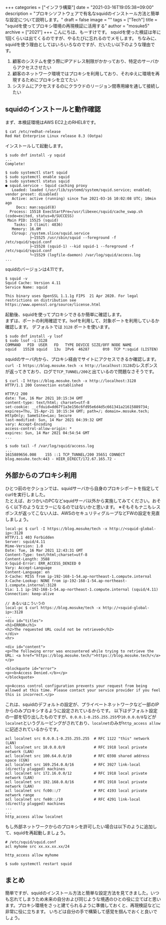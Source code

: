 +++
categories = ["インフラ構築"]
date = "2021-03-16T19:05:38+09:00"
description = "プロキシソフトウェアで有名なsquidのインストール方法と簡単な設定について説明します。"
draft = false
image = ""
tags = ["Tech"]
title = "squidを使ってプロキシ環境の再現検証に活用する"
author = "mosuke5"
archive = ["2021"]
+++
こんにちは、もーすけです。  squidを使った検証は年に1回くらいは出てくるのですが、やるたびに忘れるのでメモします。
ちなみに、squidを使う理由としてはいろいろなのですが、だいたい以下のような理由です。

1. 顧客のシステムを使う際にIPアドレス制限がかかっており、特定のサーバからアクセスさせたい
1. 顧客のネットワーク環境ではプロキシを利用しており、それゆえに環境を再現するためにプロキシを立てたい
1. システムにアクセスするのにクラウドのリージョン間専用線を通して接続したい
<!--more-->

## squidのインストールと動作確認
まず、本検証環境はAWS EC2上のRHEL8です。

```
$ cat /etc/redhat-release
Red Hat Enterprise Linux release 8.3 (Ootpa)
```

インストールして起動します。
```
$ sudo dnf install -y squid
...
Complete!

$ sudo systemctl start squid
$ sudo systemctl enable squid
$ sudo systemctl status squid
● squid.service - Squid caching proxy
   Loaded: loaded (/usr/lib/systemd/system/squid.service; enabled; vendor preset: disabled)
   Active: active (running) since Tue 2021-03-16 10:02:08 UTC; 10min ago
     Docs: man:squid(8)
  Process: 15518 ExecStartPre=/usr/libexec/squid/cache_swap.sh (code=exited, status=0/SUCCESS)
 Main PID: 15525 (squid)
    Tasks: 3 (limit: 4836)
   Memory: 16.0M
   CGroup: /system.slice/squid.service
           ├─15525 /usr/sbin/squid --foreground -f /etc/squid/squid.conf
           ├─15528 (squid-1) --kid squid-1 --foreground -f /etc/squid/squid.conf
           └─15529 (logfile-daemon) /var/log/squid/access.log
...
```

squidのバージョンは4.11です。
```
$ squid -v
Squid Cache: Version 4.11
Service Name: squid

This binary uses OpenSSL 1.1.1g FIPS  21 Apr 2020. For legal restrictions on distribution see https://www.openssl.org/source/license.html
```

起動後、squidを使ってプロキシできるか簡単に確認します。  
まずは、ポートの利用確認です。lsofを利用して、対象ポートを利用しているか確認します。
デフォルトでは `3128` ポートを使います。

```
$ sudo dnf install -y lsof
$ sudo lsof -i:3128
COMMAND   PID  USER   FD   TYPE DEVICE SIZE/OFF NODE NAME
squid   15528 squid   13u  IPv6  46287      0t0  TCP *:squid (LISTEN)
```

squidのサーバ内から、プロキシ経由でサイトにアクセスできるか確認します。
`curl -I https://blog.mosuke.tech -x http://localhost:3128`のレスポンスが返ってきており、ログで`TCP_TUNNEL/200`と出ているので問題なさそうです。

```
$ curl -I https://blog.mosuke.tech -x http://localhost:3128
HTTP/1.1 200 Connection established

HTTP/2 200
date: Tue, 16 Mar 2021 10:15:34 GMT
content-type: text/html; charset=utf-8
set-cookie: __cfduid=dd67f1a3e156c6fd95e6d4d5c661341a21615889734; expires=Thu, 15-Apr-21 10:15:34 GMT; path=/; domain=.mosuke.tech; HttpOnly; SameSite=Lax; Secure
last-modified: Sun, 14 Mar 2021 04:39:32 GMT
vary: Accept-Encoding
access-control-allow-origin: *
expires: Sun, 14 Mar 2021 04:54:54 GMT
...

$ sudo tail -f /var/log/squid/access.log
...
1615889656.008    155 ::1 TCP_TUNNEL/200 35651 CONNECT blog.mosuke.tech:443 - HIER_DIRECT/172.67.165.72 -
```

## 外部からのプロキシ利用
ひとつ前のセクションでは、squidサーバから自身のプロキシポートを指定してcurlを実行しました。  
たとえば、おつかいのPCなどsquidサーバ以外から実施してみてください。おそらく以下のようなエラーになるのではないかと思います。
※そもそもナニもレスポンスが返ってこない人は、AWSのセキュリティグループなどFWの設定を見直しましょう。

```
local-pc $ curl -I https://blog.mosuke/tech -x http://<squid-global-ip>:3128
HTTP/1.1 403 Forbidden
Server: squid/4.11
Mime-Version: 1.0
Date: Tue, 16 Mar 2021 12:43:31 GMT
Content-Type: text/html;charset=utf-8
Content-Length: 3588
X-Squid-Error: ERR_ACCESS_DENIED 0
Vary: Accept-Language
Content-Language: en
X-Cache: MISS from ip-192-168-1-54.ap-northeast-1.compute.internal
X-Cache-Lookup: NONE from ip-192-168-1-54.ap-northeast-1.compute.internal:3128
Via: 1.1 ip-192-168-1-54.ap-northeast-1.compute.internal (squid/4.11)
Connection: keep-alive

// あるいはこういうの
local-pc $ curl https://blog.mosuke/tech -x http://<squid-global-ip>:3128
...
<div id="titles">
<h1>ERROR</h1>
<h2>The requested URL could not be retrieved</h2>
</div>
<hr>

<div id="content">
<p>The following error was encountered while trying to retrieve the URL: <a href="https://blog.mosuke.tech/">https://blog.mosuke.tech/</a></p>

<blockquote id="error">
<p><b>Access Denied.</b></p>
</blockquote>

<p>Access control configuration prevents your request from being allowed at this time. Please contact your service provider if you feel this is incorrect.</p>
```

これは、squidのデフォルトの設定が、プライベートネットワークなど一部のIPからのみプロキシするように設定されているからです。
以下はデフォルト設定の一部を切り出したものですが、`0.0.0.1-0.255.255.255`や`10.0.0.0/8`などが`localnet`というグルーピングがされており、`localnet`のみが`http_access allow`に記述されているからです。

```
acl localnet src 0.0.0.1-0.255.255.255  # RFC 1122 "this" network (LAN)
acl localnet src 10.0.0.0/8             # RFC 1918 local private network (LAN)
acl localnet src 100.64.0.0/10          # RFC 6598 shared address space (CGN)
acl localnet src 169.254.0.0/16         # RFC 3927 link-local (directly plugged) machines
acl localnet src 172.16.0.0/12          # RFC 1918 local private network (LAN)
acl localnet src 192.168.0.0/16         # RFC 1918 local private network (LAN)
acl localnet src fc00::/7               # RFC 4193 local private network range
acl localnet src fe80::/10              # RFC 4291 link-local (directly plugged) machines
...
...
http_access allow localnet
```

もし外部ネットワークからのプロキシを許可したい場合は以下のように追加して、squidを再起動しましょう。

```
# /etc/squid/squid.conf
acl myhome src xx.xx.xx.xx/24

http_access allow myhome
```

```
$ sudo systemctl restart squid
```

## まとめ
簡単ですが、squidのインストール方法と簡単な設定方法を見てきました。いつも忘れてしまうため未来の自分および同じような境遇のひとの役に立てばと思います。プロキシ環境をさっと建てられるように準備しておくと、再現検証などに非常に役に立ちます。
いちどは自分の手で構築して感覚を掴んでおくと良いでしょう。